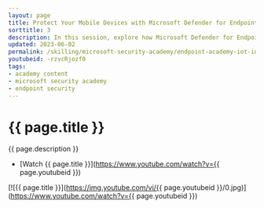 ```yaml
---
layout: page
title: Protect Your Mobile Devices with Microsoft Defender for Endpoint
sorttitle: 3
description: In this session, explore how Microsoft Defender for Endpoint protects Android and iOS devices. Learn about configuration options, protection settings, reports and incident investigations.
updated: 2023-06-02
permalink: /skilling/microsoft-security-academy/endpoint-academy-iot-ios
youtubeid: -rzvcRjozf0
tags: 
- academy content
- microsoft security academy
- endpoint security
---
```


# {{ page.title }}

{{ page.description }}

* [Watch {{ page.title }}](https://www.youtube.com/watch?v={{ page.youtubeid }})

[![{{ page.title }}](https://img.youtube.com/vi/{{ page.youtubeid }}/0.jpg)](https://www.youtube.com/watch?v={{ page.youtubeid }})
